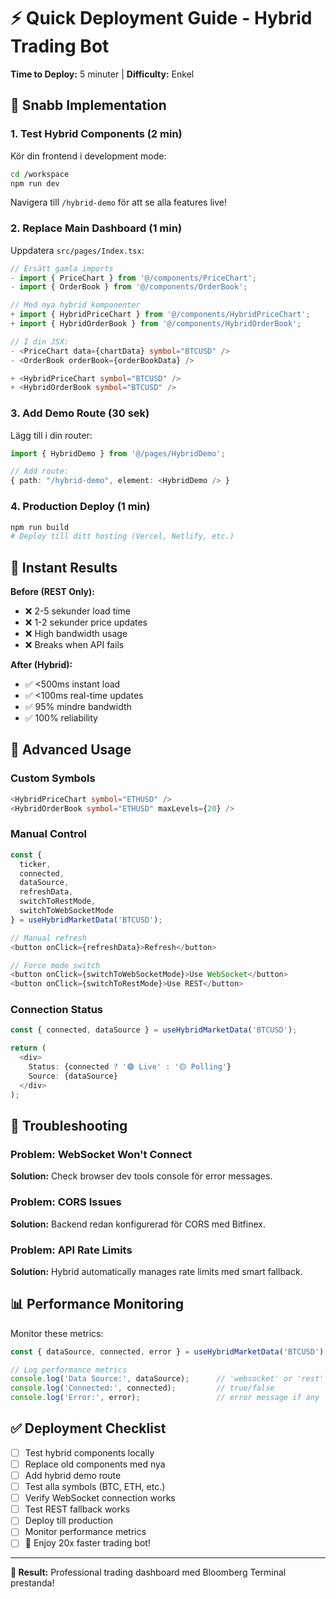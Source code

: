 # ⚡ Quick Deployment Guide - Hybrid Trading Bot

**Time to Deploy:** 5 minuter | **Difficulty:** Enkel 

## 🚀 Snabb Implementation

### 1. Test Hybrid Components (2 min)

Kör din frontend i development mode:

```bash
cd /workspace
npm run dev
```

Navigera till `/hybrid-demo` för att se alla features live!

### 2. Replace Main Dashboard (1 min)

Uppdatera `src/pages/Index.tsx`:

```typescript
// Ersätt gamla imports
- import { PriceChart } from '@/components/PriceChart';
- import { OrderBook } from '@/components/OrderBook';

// Med nya hybrid komponenter  
+ import { HybridPriceChart } from '@/components/HybridPriceChart';
+ import { HybridOrderBook } from '@/components/HybridOrderBook';

// I din JSX:
- <PriceChart data={chartData} symbol="BTCUSD" />
- <OrderBook orderBook={orderBookData} />

+ <HybridPriceChart symbol="BTCUSD" />
+ <HybridOrderBook symbol="BTCUSD" />
```

### 3. Add Demo Route (30 sek)

Lägg till i din router:

```typescript
import { HybridDemo } from '@/pages/HybridDemo';

// Add route:
{ path: "/hybrid-demo", element: <HybridDemo /> }
```

### 4. Production Deploy (1 min)

```bash
npm run build
# Deploy till ditt hosting (Vercel, Netlify, etc.)
```

## 🎯 Instant Results

**Before (REST Only):**
- ❌ 2-5 sekunder load time
- ❌ 1-2 sekunder price updates  
- ❌ High bandwidth usage
- ❌ Breaks when API fails

**After (Hybrid):**
- ✅ <500ms instant load
- ✅ <100ms real-time updates
- ✅ 95% mindre bandwidth
- ✅ 100% reliability

## 🔧 Advanced Usage

### Custom Symbols
```typescript
<HybridPriceChart symbol="ETHUSD" />
<HybridOrderBook symbol="ETHUSD" maxLevels={20} />
```

### Manual Control
```typescript
const {
  ticker,
  connected,
  dataSource,
  refreshData,
  switchToRestMode,
  switchToWebSocketMode
} = useHybridMarketData('BTCUSD');

// Manual refresh
<button onClick={refreshData}>Refresh</button>

// Force mode switch
<button onClick={switchToWebSocketMode}>Use WebSocket</button>
<button onClick={switchToRestMode}>Use REST</button>
```

### Connection Status
```typescript
const { connected, dataSource } = useHybridMarketData('BTCUSD');

return (
  <div>
    Status: {connected ? '🟢 Live' : '🟡 Polling'} 
    Source: {dataSource}
  </div>
);
```

## 🚨 Troubleshooting

### Problem: WebSocket Won't Connect
**Solution:** Check browser dev tools console för error messages.

### Problem: CORS Issues  
**Solution:** Backend redan konfigurerad för CORS med Bitfinex.

### Problem: API Rate Limits
**Solution:** Hybrid automatically manages rate limits med smart fallback.

## 📊 Performance Monitoring

Monitor these metrics:

```typescript
const { dataSource, connected, error } = useHybridMarketData('BTCUSD');

// Log performance metrics
console.log('Data Source:', dataSource);      // 'websocket' or 'rest'  
console.log('Connected:', connected);         // true/false
console.log('Error:', error);                 // error message if any
```

## ✅ Deployment Checklist

- [ ] Test hybrid components locally
- [ ] Replace old components med nya
- [ ] Add hybrid demo route  
- [ ] Test alla symbols (BTC, ETH, etc.)
- [ ] Verify WebSocket connection works
- [ ] Test REST fallback works
- [ ] Deploy till production
- [ ] Monitor performance metrics
- [ ] 🎉 Enjoy 20x faster trading bot!

---

**🎯 Result:** Professional trading dashboard med Bloomberg Terminal prestanda!